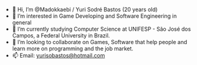 - 👋 Hi, I’m @Madokkaebi / Yuri Sodré Bastos (20 years old)
- 👀 I’m interested in Game Developing and Software Engineering in general
- 🌱 I’m currently studying Computer Science at UNIFESP - São José dos Campos, a Federal University in Brazil. 
- 💞️ I’m looking to collaborate on Games, Software that help people and learn more on programming and the job market.
- 📫 Email: yurisobastos@hotmail.com
